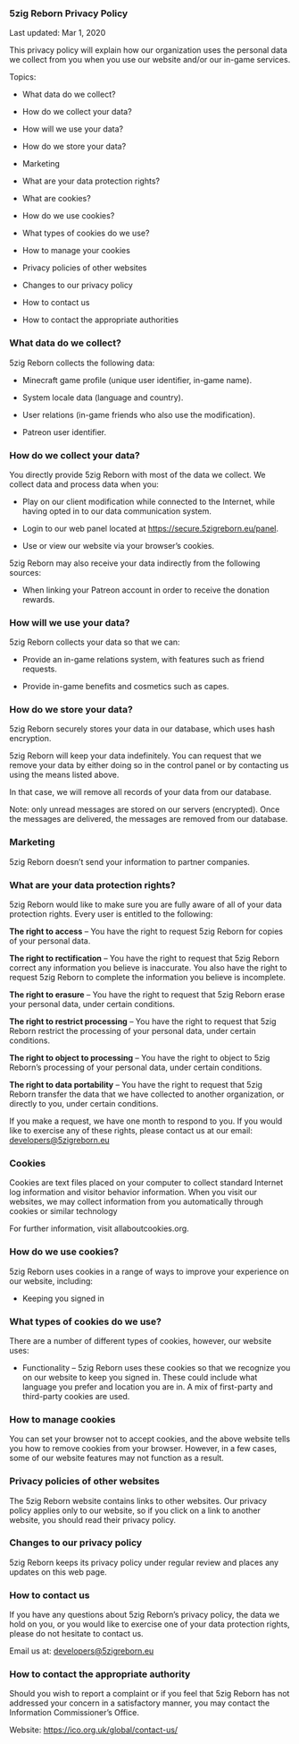 ### 5zig Reborn Privacy Policy
Last updated: Mar 1, 2020

This privacy policy will explain how our organization uses the personal data we collect from you when you use our website and/or our in-game services.

Topics:

* What data do we collect?

* How do we collect your data?

* How will we use your data?

* How do we store your data?

* Marketing

* What are your data protection rights?

* What are cookies?

* How do we use cookies?

* What types of cookies do we use?

* How to manage your cookies

* Privacy policies of other websites

* Changes to our privacy policy

* How to contact us

* How to contact the appropriate authorities

### What data do we collect?

5zig Reborn collects the following data:

* Minecraft game profile (unique user identifier, in-game name).

* System locale data (language and country).

* User relations (in-game friends who also use the modification).

* Patreon user identifier.

### How do we collect your data?

You directly provide 5zig Reborn with most of the data we collect. We collect data and process data when you:

* Play on our client modification while connected to the Internet, while having opted in to our data communication system.

* Login to our web panel located at https://secure.5zigreborn.eu/panel.

* Use or view our website via your browser’s cookies.

5zig Reborn may also receive your data indirectly from the following sources:

* When linking your Patreon account in order to receive the donation rewards.

### How will we use your data?

5zig Reborn collects your data so that we can:

* Provide an in-game relations system, with features such as friend requests.

* Provide in-game benefits and cosmetics such as capes.

### How do we store your data?

5zig Reborn securely stores your data in our database, which uses hash encryption.

5zig Reborn will keep your data indefinitely. You can request that we remove your data by either doing so in the control panel or by contacting us using the means listed above.

In that case, we will remove all records of your data from our database.

Note: only unread messages are stored on our servers (encrypted). Once the messages are delivered, the messages are removed from our database.

### Marketing

5zig Reborn doesn’t send your information to partner companies.

### What are your data protection rights?

5zig Reborn would like to make sure you are fully aware of all of your data protection rights. Every user is entitled to the following:

**The right to access** – You have the right to request 5zig Reborn for copies of your personal data.

**The right to rectification** – You have the right to request that 5zig Reborn correct any information you believe is inaccurate. You also have the right to request 5zig Reborn to complete the information you believe is incomplete.

**The right to erasure** – You have the right to request that 5zig Reborn erase your personal data, under certain conditions.

**The right to restrict processing** – You have the right to request that 5zig Reborn restrict the processing of your personal data, under certain conditions.

**The right to object to processing** – You have the right to object to 5zig Reborn’s processing of your personal data, under certain conditions.

**The right to data portability** – You have the right to request that 5zig Reborn transfer the data that we have collected to another organization, or directly to you, under certain conditions.

If you make a request, we have one month to respond to you. If you would like to exercise any of these rights, please contact us at our email: developers@5zigreborn.eu

### Cookies

Cookies are text files placed on your computer to collect standard Internet log information and visitor behavior information. When you visit our websites, we may collect information from you automatically through cookies or similar technology

For further information, visit allaboutcookies.org.

### How do we use cookies?

5zig Reborn uses cookies in a range of ways to improve your experience on our website, including:

* Keeping you signed in

### What types of cookies do we use?

There are a number of different types of cookies, however, our website uses:

* Functionality – 5zig Reborn uses these cookies so that we recognize you on our website to keep you signed in. These could include what language you prefer and location you are in. A mix of first-party and third-party cookies are used.

### How to manage cookies

You can set your browser not to accept cookies, and the above website tells you how to remove cookies from your browser. However, in a few cases, some of our website features may not function as a result.

### Privacy policies of other websites

The 5zig Reborn website contains links to other websites. Our privacy policy applies only to our website, so if you click on a link to another website, you should read their privacy policy.

### Changes to our privacy policy

5zig Reborn keeps its privacy policy under regular review and places any updates on this web page.

### How to contact us

If you have any questions about 5zig Reborn’s privacy policy, the data we hold on you, or you would like to exercise one of your data protection rights, please do not hesitate to contact us.

Email us at: developers@5zigreborn.eu

### How to contact the appropriate authority

Should you wish to report a complaint or if you feel that 5zig Reborn has not addressed your concern in a satisfactory manner, you may contact the Information Commissioner’s Office.

Website: https://ico.org.uk/global/contact-us/


